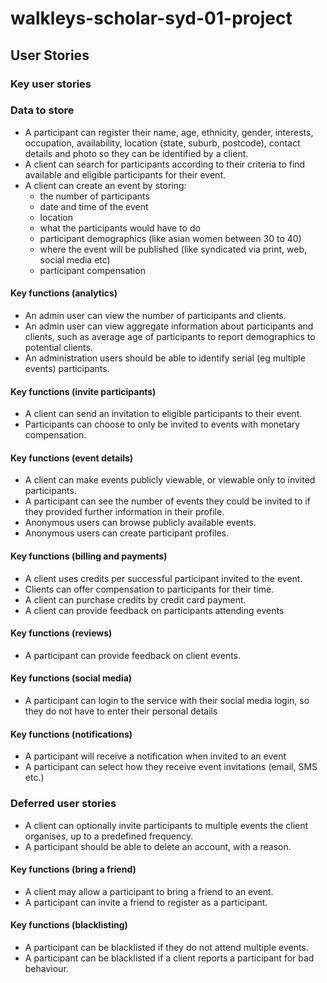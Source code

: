 # walkleys-scholar-syd-01-project

## User Stories
### Key user stories
### Data to store
- A participant can register their name, age, ethnicity, gender, interests, occupation, availability, location (state, suburb, postcode), contact details and photo so they can be identified by a client.
- A client can search for participants according to their criteria to find available and eligible participants for their event.
- A client can create an event by storing:
    - the number of participants
    - date and time of the event
    - location
    - what the participants would have to do
    - participant demographics (like asian women between 30 to 40)
    - where the event will be published (like syndicated via print, web, social media etc)
    - participant compensation
#### Key functions (analytics)
- An admin user can view the number of participants and clients.
- An admin user can view aggregate information about participants and clients, such as average age of participants to report demographics to potential clients.
- An administration users should be able to identify serial (eg multiple events) participants.
#### Key functions (invite participants)
- A client can send an invitation to eligible participants to their event.
- Participants can choose to only be invited to events with monetary compensation.
#### Key functions (event details)
- A client can make events publicly viewable, or viewable only to invited participants.
- A participant can see the number of events they could be invited to if they provided further information in their profile.
- Anonymous users can browse publicly available events.
- Anonymous users can create participant profiles.
#### Key functions (billing and payments)
- A client uses credits per successful participant invited to the event.
- Clients can offer compensation to participants for their time.
- A client can purchase credits by credit card payment.
- A client can provide feedback on participants attending events
#### Key functions (reviews)
- A participant can provide feedback on client events.
#### Key functions (social media)
- A participant can login to the service with their social media login, so they do not have to enter their personal details
#### Key functions (notifications)
- A participant will receive a notification when invited to an event
- A participant can select how they receive event invitations (email, SMS etc.)

### Deferred user stories
- A client can optionally invite participants to multiple events the client organises, up to a predefined frequency.
- A participant should be able to delete an account, with a reason.
#### Key functions (bring a friend)
- A client may allow a participant to bring a friend to an event.
- A participant can invite a friend to register as a participant.
#### Key functions (blacklisting)
- A participant can be blacklisted if they do not attend multiple events.
- A participant can be blacklisted if a client reports a participant for bad behaviour.
